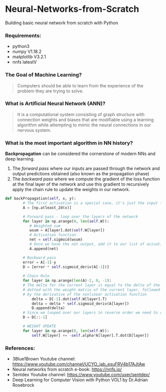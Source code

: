 # Neural-Networks-from-Scratch
Building basic neural network from scratch with Python

### Requirements:
* python3
* numpy V1.18.2
* matplotlib V3.2.1
* nnfs latestV

### The Goal of Machine Learning?
> Computers should be able to learn from the experience of the problem they are trying to solve.

### What is Artificial Neural Network (ANN)?
> It is a computational system consisting of graph structure with connection weights and biases that are modifiable using a learning algorithm while
> attempting to mimic the neural connections in our nervous system.

### What is the most important algorithm in NN history?
**Backpropagation** can be considered the cornerstone of modern NNs and deep learning.
1. The _forward pass_ where our inputs are passed through the network and output predictions obtained (also known as the propagation phase)
2. The _backward pass_ where we compute the gradient of the loss function at the final layer of the network and use this gradient to recursively apply the chain rule to update the weights in our network.

```Python
def backPropagation(self, x, y):
        # The first activation is a special case, it's just the input feature vector itself
        A = [np.atleast_2d(x)]

        # Forward pass - loop over the layers of the network
        for layer in np.arange(0, len(self.W)):
           # Weighted sum
           wsum = A[layer].dot(self.W[layer])
           # Activation function
           net = self.sigmoid(wsum)
           # Once we have the net output, add it to our list of acivations
           A.append(net)

        # Backward pass
        error = A[-1]-y
        D = [error * self.sigmoid_deriv(A[-1])]
        
        # Chain Rule
        for layer in np.arange(len(A)-2, 0, -1):
        # The delta for the current layer is equal to the delta of the previous layer D[-1]
        # dotted with the weight matrix of the current layer, followed by multiplying the delta
        # by the derivative of the nonlinear activation function
            delta = D[-1].dot(self.W[layer].T)
            delta = delta * self.sigmoid_deriv(A[layer])
            D.append(delta)
        # Since we looped over our layers in reverse order we need to reverse the deltas
        D = D[::-1]

        # WEIGHT UPDATE
        for layer in np.arange(0, len(self.W)):
            self.W[layer] += -self.alpha*A[layer].T.dot(D[layer])
```

### References:
* 3Blue1Brown Youtube channel: https://www.youtube.com/channel/UCYO_jab_esuFRV4b17AJtAw
* Neural networks from scratch e-book: https://nnfs.io/
* Sentdex Youtube channel: https://www.youtube.com/user/sentdex/
* Deep Learning for Computer Vision with Python VOL1 by Dr.Adrian Rosebrock